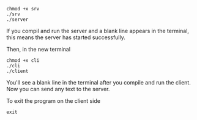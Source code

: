 ```
chmod +x srv
./srv
./server
```
If you compil and run the server and a blank line appears in the terminal, this means the server has started successfully.

Then, in the new terminal
```
chmod +x cli
./cli
./client
```
You'll see a blank line in the terminal after you compile and run the client. Now you can send any text to the server.

To exit the program on the client side
```
exit
```
